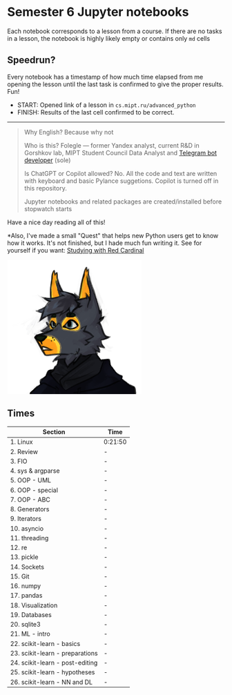 # Semester 6 Jupyter notebooks

Each notebook corresponds to a lesson from a course. If there are no tasks in a lesson, the notebook is highly likely empty or contains only `md` cells

## Speedrun?

Every notebook has a timestamp of how much time elapsed from me opening the lesson until the last task is confirmed to give the proper results. Fun!

- START: Opened link of a lesson in `cs.mipt.ru/advanced_python`
- FINISH: Results of the last cell confirmed to be correct.

---

> Why English? Because why not
>
> Who is this? Folegle — former Yandex analyst, current R&D in Gorshkov lab, MIPT Student Council Data Analyst and [Telegram bot developer](https://github.com/Redencon/psich) (sole)
>
> Is ChatGPT or Copilot allowed? No. All the code and text are written with keyboard and basic Pylance suggetions. Copilot is turned off in this repository.
>
> Jupyter notebooks and related packages are created/installed before stopwatch starts

Have a nice day reading all of this!

*Also, I've made a small "Quest" that helps new Python users get to know how it works. It's not finished, but I hade much fun writing it. See for yourself if you want: [Studying with Red Cardinal](https://github.com/DeVasti/Studing_with_Red_Cardinal)

![Saman](assets/siluette_not.png)

## Times

| Section | Time |
| ------- | ---- |
| 1. Linux | 0:21:50 |
| 2. Review | - |
| 3. FIO | - |
| 4. sys & argparse | - |
| 5. OOP - UML | - |
| 6. OOP - special | - |
| 7. OOP - ABC | - |
| 8. Generators | - |
| 9. Iterators | - |
| 10. asyncio | - |
| 11. threading | - |
| 12. re | - |
| 13. pickle | - |
| 14. Sockets | - |
| 15. Git | - |
| 16. numpy | - |
| 17. pandas | - |
| 18. Visualization | - |
| 19. Databases | - |
| 20. sqlite3 | - |
| 21. ML - intro | - |
| 22. scikit-learn - basics | - |
| 23. scikit-learn - preparations | - |
| 24. scikit-learn - post-editing | - |
| 25. scikit-learn - hypotheses | - |
| 26. scikit-learn - NN and DL | - |
